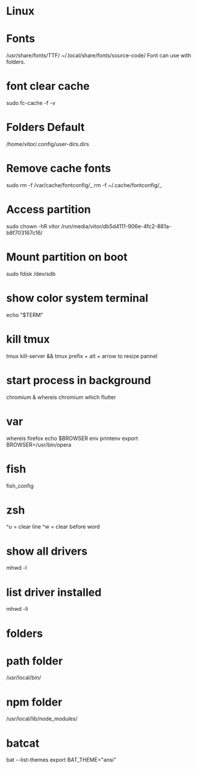 # Linux


# Fonts

/usr/share/fonts/TTF/
~/.local/share/fonts/source-code/
Font can use with folders.

# font clear cache

sudo fc-cache -f -v

# Folders Default

/home/vitor/.config/user-dirs.dirs

# Remove cache fonts

sudo rm -f /var/cache/fontconfig/_
rm -f ~/.cache/fontconfig/_

# Access partition

sudo chown -hR vitor /run/media/vitor/db5d4111-906e-4fc2-881a-b8f703167c16/

# Mount partition on boot

sudo fdisk /dev/sdb

# show color system terminal

echo "$TERM"

# kill tmux

tmux kill-server && tmux
prefix + alt + arrow to resize pannel

# start process in background

chromium &
whereis chromium
which flutter

# var

whereis firefox
echo $BROWSER
env
printenv
export BROWSER=/usr/bin/opera

# fish

fish_config

# zsh

^u = clear line
^w = clear before word

# show all drivers

mhwd -l

# list driver installed

mhwd -li

# folders

# path folder

/usr/local/bin/

# npm folder

/usr/local/lib/node_modules/

# batcat
bat --list-themes
export BAT_THEME="ansi"
